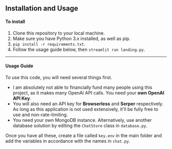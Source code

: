 ## Installation and Usage
#### To install
1. Clone this repository to your local machine.
2. Make sure you have Python 3.x installed, as well as pip.
3. `pip install -r requirements.txt`.
4. Follow the usage guide below, then `streamlit run landing.py`.
---

#### Usage Guide
To use this code, you will need several things first.
- I am absolutely not able to financially fund many people using this project, as it makes many OpenAI API calls. You need your **own OpenAI API Key**.
- You will also need an API key for **Browserless** and **Serper** respectively. As long as this application is not used extensively, it'll be fully free to use and non-rate-limiting.
- You need your own MongoDB instance. Alternatively, use another database solution by editing the `ChatStore` class in `database.py`.

Once you have all these, create a file called `key.env` in the main folder  and add the variables in accordance with the names in `chat.py`.




